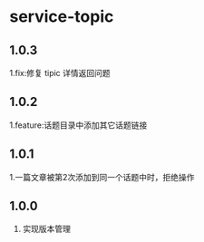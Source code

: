 # service-topic

## 1.0.3
1.fix:修复 tipic 详情返回问题

## 1.0.2
1.feature:话题目录中添加其它话题链接

## 1.0.1
1.一篇文章被第2次添加到同一个话题中时，拒绝操作

## 1.0.0
1. 实现版本管理
